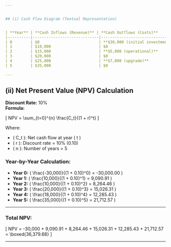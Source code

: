 ```yaml
---


## (i) Cash Flow Diagram (Textual Representation)


| **Year** | **Cash Inflows (Revenue)** | **Cash Outflows (Costs)**     | **Net Cash Flow** |
|----------|-----------------------------|-------------------------------|-------------------|
| 0        | $0                          | **$30,000 (initial investment)** | **–$30,000**       |
| 1        | $10,000                     | $0                            | $10,000           |
| 2        | $15,000                     | **$5,000 (operational)**      | $10,000           |
| 3        | $20,000                     | $0                            | $20,000           |
| 4        | $25,000                     | **$7,000 (upgrade)**          | $18,000           |
| 5        | $35,000                     | $0                            | $35,000           |

---
```


## (ii) Net Present Value (NPV) Calculation

**Discount Rate:** 10%  
**Formula:**

\[
NPV = \sum_{t=0}^{n} \frac{C_t}{(1 + r)^t}
\]

Where:
- \( C_t \): Net cash flow at year \( t \)
- \( r \): Discount rate = 10% (0.10)
- \( n \): Number of years = 5

### Year-by-Year Calculation:

- **Year 0:** \( \frac{-30,000}{(1 + 0.10)^0} = -30,000.00 \)
- **Year 1:** \( \frac{10,000}{(1 + 0.10)^1} = 9,090.91 \)
- **Year 2:** \( \frac{10,000}{(1 + 0.10)^2} = 8,264.46 \)
- **Year 3:** \( \frac{20,000}{(1 + 0.10)^3} = 15,026.31 \)
- **Year 4:** \( \frac{18,000}{(1 + 0.10)^4} = 12,285.43 \)
- **Year 5:** \( \frac{35,000}{(1 + 0.10)^5} = 21,712.57 \)

---

### Total NPV:

\[
NPV = -30,000 + 9,090.91 + 8,264.46 + 15,026.31 + 12,285.43 + 21,712.57 = \boxed{36,379.68}
\]

---
